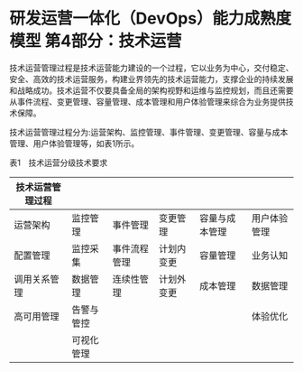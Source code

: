 # 研发运营一体化（DevOps）能力成熟度模型 第4部分：技术运营

技术运营管理过程是技术运营能力建设的一个过程，它以业务为中心，交付稳定、安全、高效的技术运营服务，构建业界领先的技术运营能力，支撑企业的持续发展和战略成功。技术运营不仅要具备全局的架构视野和运维与监控规划，而且还需要从事件流程、变更管理、容量管理、成本管理和用户体验管理来综合为业务提供技术保障。 

技术运营管理过程分为:运营架构、监控管理、事件管理、变更管理、容量与成本管理、用户体验管理等，如表1所示。 

表1　技术运营分级技术要求

|**技术运营管理过程**  |     |         |           |                |         |           
| ---------    | ----    | -------   | --------- | ----         | ---------- |   
| 运营架构      | 监控管理 | 事件管理    | 变更管理   | 容量与成本管理 | 用户体验管理 |    
| 配置管理      | 监控采集 | 事件流程管理 | 计划内变更 | 容量管理      | 业务认知     |    
| 调用关系管理   | 数据管理 | 连续性管理  | 计划外变更   | 成本管理    | 数据管理     |    
| 高可用管理   | 告警与管控 |           |             |            |  体验优化   |         
|             | 可视化管理  |           |            |              |           |

